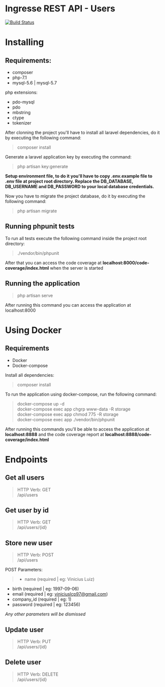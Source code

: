 # Ingresse REST API - Users

[![Build Status](https://travis-ci.org/viniciuslcpereira97/ingresse.svg?branch=master)](https://travis-ci.org/viniciuslcpereira97/ingresse)

# Installing

## Requirements:

* composer
* php-7.1
* mysql-5.6 | mysql-5.7

php extensions:
* pdo-mysql
* pdo
* mbstring
* ctype
* tokenizer


 After clonning the project you'll have to install all laravel dependencies, do it by executing the following command:

 > composer install

 Generate a laravel application key by executing the command:

 > php artisan key:generate

 **Setup environment file, to do it you'll have to copy .env.example file to .env file at project root directory. Replace the DB_DATABASE, DB_USERNAME and DB_PASSWORD to your local database credentials.**

Now you have to migrate the project database, do it by executing the following command:

> php artisan migrate

 ## Running phpunit tests

 To run all tests execute the following command inside the project root directory:

 > ./vendor/bin/phpunit

After that you can access the code coverage at **localhost:8000/code-coverage/index.html** when the server is started

## Running the application

> php artisan serve

After running this command you can access the application at localhost:8000


# Using Docker

## Requirements

* Docker
* Docker-compose

Install all dependencies:

> composer install

To run the application using docker-compose, run the following command:

> docker-compose up -d  
> docker-compose exec app chgrp www-data -R storage  
> docker-compose exec app chmod 775 -R storage  
> docker-compose exec app ./vendor/bin/phpunit

After running this commands you'll be able to access the application at **localhost:8888** and the code coverage report at **localhost:8888/code-coverage/index.html**

# Endpoints

## Get all users

> HTTP Verb: GET  
/api/users

## Get user by id

> HTTP Verb: GET  
/api/users/{id}

## Store new user

> HTTP Verb: POST  
/api/users  

POST Parameters:
>* name (required | eg: Vinicius Luiz)
* birth (required | eg: 1997-09-06)
* email (required | eg: viniciuslcp97@gmail.com)
* company_id (required | eg: 1)
* password (required | eg: 123456)

*Any other parameters will be dismissed*

## Update user

> HTTP Verb: PUT  
/api/users/{id}

## Delete user

> HTTP Verb: DELETE  
> /api/users/{id}
